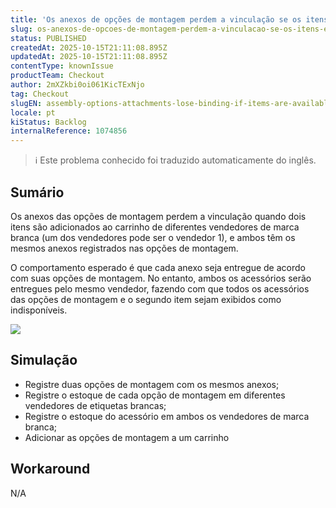 ```yaml
---
title: 'Os anexos de opções de montagem perdem a vinculação se os itens estiverem disponíveis em diferentes vendedores de marca branca'
slug: os-anexos-de-opcoes-de-montagem-perdem-a-vinculacao-se-os-itens-estiverem-disponiveis-em-diferentes-vendedores-de-marca-branca
status: PUBLISHED
createdAt: 2025-10-15T21:11:08.895Z
updatedAt: 2025-10-15T21:11:08.895Z
contentType: knownIssue
productTeam: Checkout
author: 2mXZkbi0oi061KicTExNjo
tag: Checkout
slugEN: assembly-options-attachments-lose-binding-if-items-are-available-in-different-whitelabel-sellers
locale: pt
kiStatus: Backlog
internalReference: 1074856
---
```


>ℹ️ Este problema conhecido foi traduzido automaticamente do inglês.

## Sumário


Os anexos das opções de montagem perdem a vinculação quando dois itens são adicionados ao carrinho de diferentes vendedores de marca branca (um dos vendedores pode ser o vendedor 1), e ambos têm os mesmos anexos registrados nas opções de montagem.

O comportamento esperado é que cada anexo seja entregue de acordo com suas opções de montagem. No entanto, ambos os acessórios serão entregues pelo mesmo vendedor, fazendo com que todos os acessórios das opções de montagem e o segundo item sejam exibidos como indisponíveis.

 ![](https://vtexhelp.zendesk.com/attachments/token/pAnVC0tyWPYhIrtDBJJXfERRR/?name=image.png)
## Simulação



- Registre duas opções de montagem com os mesmos anexos;
- Registre o estoque de cada opção de montagem em diferentes vendedores de etiquetas brancas;
- Registre o estoque do acessório em ambos os vendedores de marca branca;
- Adicionar as opções de montagem a um carrinho
## Workaround


N/A


